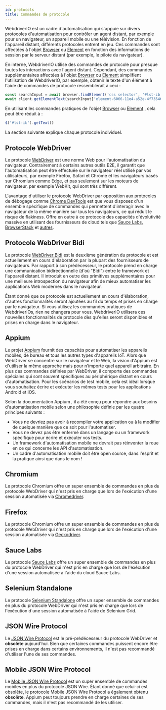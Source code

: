 ```yaml
---
id: protocols
title: Commandes de protocole
---
```


WebdriverIO est un cadre d'automatisation qui s'appuie sur divers protocoles d'automatisation pour contrôler un agent distant, par exemple pour un navigateur, un appareil mobile ou une télévision. En fonction de l'appareil distant, différents protocoles entrent en jeu. Ces commandes sont affectées à l'objet [Browser](/docs/api/browser) ou [Element](/docs/api/element) en fonction des informations de session par le serveur distant (par exemple, le pilote du navigateur).

En interne, WebdriverIO utilise des commandes de protocole pour presque toutes les interactions avec l'agent distant. Cependant, des commandes supplémentaires affectées à l'objet [Browser](/docs/api/browser) ou [Element](/docs/api/element) simplifient l'utilisation de WebdriverIO, par exemple, obtenir le texte d'un élément à l'aide de commandes de protocole ressemblerait à ceci :

```js
const searchInput = await browser.findElement('css selector', '#lst-ib')
await client.getElementText(searchInput['element-6066-11e4-a52e-4f735466cecf'])
```

En utilisant les commandes pratiques de l'objet [Browser](/docs/api/browser) ou [Element](/docs/api/element) , cela peut être réduit à :

```js
$('#lst-ib').getText()
```

La section suivante explique chaque protocole individuel.

## Protocole WebDriver

Le protocole [WebDriver](https://w3c.github.io/webdriver/#elements) est une norme Web pour l'automatisation du navigateur. Contrairement à certains autres outils E2E, il garantit que l'automatisation peut être effectuée sur le navigateur réel utilisé par vos utilisateurs, par exemple Firefox, Safari et Chrome et les navigateurs basés sur Chromium comme Edge, et pas seulement sur les moteurs de navigateur, par exemple WebKit, qui sont très différent.

L'avantage d'utiliser le protocole WebDriver par opposition aux protocoles de débogage comme [Chrome DevTools](https://w3c.github.io/webdriver/#elements) est que vous disposez d'un ensemble spécifique de commandes qui permettent d'interagir avec le navigateur de la même manière sur tous les navigateurs, ce qui réduit le risque de flakiness. Offre en outre à ce protocole des capacités d'évolutivité massive en utilisant des fournisseurs de cloud tels que [Sauce Labs](https://saucelabs.com/), [BrowserStack](https://www.browserstack.com/) et [autres](https://github.com/christian-bromann/awesome-selenium#cloud-services).

## Protocole WebDriver Bidi

Le protocole [WebDriver Bidi](https://w3c.github.io/webdriver-bidi/) est la deuxième génération du protocole et est actuellement en cours d'élaboration par la plupart des fournisseurs de navigateurs. Par rapport à son prédécesseur, le protocole prend en charge une communication bidirectionnelle (d'où "Bidi") entre le framework et l'appareil distant. Il introduit en outre des primitives supplémentaires pour une meilleure introspection du navigateur afin de mieux automatiser les applications Web modernes dans le navigateur.

Étant donné que ce protocole est actuellement en cours d'élaboration, d'autres fonctionnalités seront ajoutées au fil du temps et prises en charge par le navigateur. Si vous utilisez les commandes pratiques de WebdriverIOs, rien ne changera pour vous. WebdriverIO utilisera ces nouvelles fonctionnalités de protocole dès qu'elles seront disponibles et prises en charge dans le navigateur.

## Appium

Le projet [Appium](https://appium.io/) fournit des capacités pour automatiser les appareils mobiles, de bureau et tous les autres types d'appareils IoT. Alors que WebDriver se concentre sur le navigateur et le Web, la vision d'Appium est d'utiliser la même approche mais pour n'importe quel appareil arbitraire. En plus des commandes définies par WebDriver, il comporte des commandes spéciales qui sont souvent spécifiques au périphérique distant en cours d'automatisation. Pour les scénarios de test mobile, cela est idéal lorsque vous souhaitez écrire et exécuter les mêmes tests pour les applications Android et iOS.

Selon la documentation Appium [](https://appium.github.io/appium.io/docs/en/about-appium/intro/?lang=en) , il a été conçu pour répondre aux besoins d'automatisation mobile selon une philosophie définie par les quatre principes suivants :

- Vous ne devriez pas avoir à recompiler votre application ou à la modifier de quelque manière que ce soit pour l'automatiser.
- Vous ne devez pas être enfermé dans un langage ou un framework spécifique pour écrire et exécuter vos tests.
- Un framework d'automatisation mobile ne devrait pas réinventer la roue en ce qui concerne les API d'automatisation.
- Un cadre d'automatisation mobile doit être open source, dans l'esprit et la pratique ainsi que dans le nom !

## Chromium

Le protocole Chromium offre un super ensemble de commandes en plus du protocole WebDriver qui n'est pris en charge que lors de l'exécution d'une session automatisée via [Chromedriver](https://chromedriver.chromium.org/chromedriver-canary).

## Firefox

Le protocole Chromium offre un super ensemble de commandes en plus du protocole WebDriver qui n'est pris en charge que lors de l'exécution d'une session automatisée via [Geckodriver](https://github.com/mozilla/geckodriver).

## Sauce Labs

Le protocole [Sauce Labs](https://saucelabs.com/) offre un super ensemble de commandes en plus du protocole WebDriver qui n'est pris en charge que lors de l'exécution d'une session automatisée à l'aide du cloud Sauce Labs.

## Selenium Standalone

Le protocole [Selenium Standalone](https://www.selenium.dev/documentation/grid/advanced_features/endpoints/) offre un super ensemble de commandes en plus du protocole WebDriver qui n'est pris en charge que lors de l'exécution d'une session automatisée à l'aide de Selenium Grid.

## JSON Wire Protocol

Le [JSON Wire Protocol](https://www.selenium.dev/documentation/legacy/json_wire_protocol/) est le pré-prédécesseur du protocole WebDriver et __obsolète__ aujourd'hui. Bien que certaines commandes puissent encore être prises en charge dans certains environnements, il n'est pas recommandé d'utiliser l'une de ses commandes.

## Mobile JSON Wire Protocol

Le [Mobile JSON Wire Protocol](https://github.com/SeleniumHQ/mobile-spec/blob/master/spec-draft.md) est un super ensemble de commandes mobiles en plus du protocole JSON Wire. Étant donné que celui-ci est obsolète, le protocole Mobile JSON Wire Protocol a également obtenu __obsolète__. Appium peut toujours prendre en charge certaines de ses commandes, mais il n'est pas recommandé de les utiliser.
